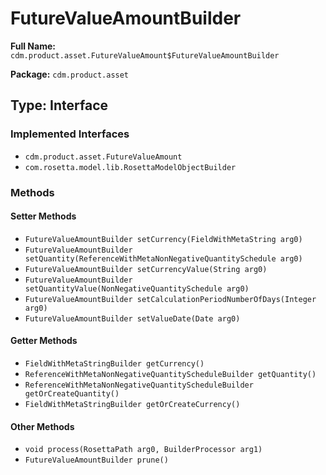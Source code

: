 # FutureValueAmountBuilder

**Full Name:** `cdm.product.asset.FutureValueAmount$FutureValueAmountBuilder`

**Package:** `cdm.product.asset`

## Type: Interface

### Implemented Interfaces

- `cdm.product.asset.FutureValueAmount`
- `com.rosetta.model.lib.RosettaModelObjectBuilder`

### Methods

#### Setter Methods

- `FutureValueAmountBuilder setCurrency(FieldWithMetaString arg0)`
- `FutureValueAmountBuilder setQuantity(ReferenceWithMetaNonNegativeQuantitySchedule arg0)`
- `FutureValueAmountBuilder setCurrencyValue(String arg0)`
- `FutureValueAmountBuilder setQuantityValue(NonNegativeQuantitySchedule arg0)`
- `FutureValueAmountBuilder setCalculationPeriodNumberOfDays(Integer arg0)`
- `FutureValueAmountBuilder setValueDate(Date arg0)`

#### Getter Methods

- `FieldWithMetaStringBuilder getCurrency()`
- `ReferenceWithMetaNonNegativeQuantityScheduleBuilder getQuantity()`
- `ReferenceWithMetaNonNegativeQuantityScheduleBuilder getOrCreateQuantity()`
- `FieldWithMetaStringBuilder getOrCreateCurrency()`

#### Other Methods

- `void process(RosettaPath arg0, BuilderProcessor arg1)`
- `FutureValueAmountBuilder prune()`

